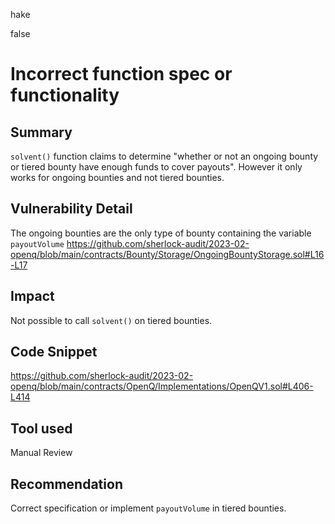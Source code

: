 hake

false

# Incorrect function spec or functionality

## Summary
`solvent()` function claims to determine "whether or not an ongoing bounty or tiered bounty have enough funds to cover payouts". However it only works for ongoing bounties and not tiered bounties.

## Vulnerability Detail
The ongoing bounties are the only type of bounty containing the variable `payoutVolume` 
https://github.com/sherlock-audit/2023-02-openq/blob/main/contracts/Bounty/Storage/OngoingBountyStorage.sol#L16-L17

## Impact
Not possible to call `solvent()` on tiered bounties.

## Code Snippet
https://github.com/sherlock-audit/2023-02-openq/blob/main/contracts/OpenQ/Implementations/OpenQV1.sol#L406-L414

## Tool used

Manual Review

## Recommendation
Correct specification or implement `payoutVolume` in tiered bounties.

